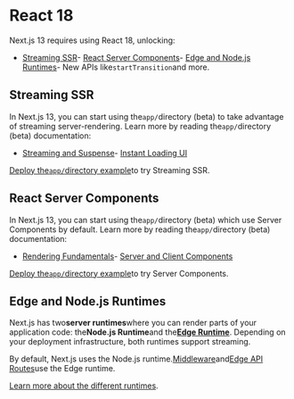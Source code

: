 # React 18

Next.js 13 requires using React 18, unlocking:

- [Streaming SSR](#streaming-ssr)- [React Server Components](#react-server-components)- [Edge and Node.js Runtimes](#edge-and-nodejs-runtimes)- New APIs like`startTransition`and more.

## Streaming SSR

In Next.js 13, you can start using the`app/`directory (beta) to take advantage of streaming server-rendering. Learn more by reading the`app/`directory (beta) documentation:

- [Streaming and Suspense](https://beta.nextjs.org/docs/data-fetching/streaming-and-suspense)- [Instant Loading UI](https://beta.nextjs.org/docs/routing/loading-ui)

[Deploy the`app/`directory example](https://vercel.com/templates/next.js/app-directory)to try Streaming SSR.

## React Server Components

In Next.js 13, you can start using the`app/`directory (beta) which use Server Components by default. Learn more by reading the`app/`directory (beta) documentation:

- [Rendering Fundamentals](https://beta.nextjs.org/docs/rendering/fundamentals)- [Server and Client Components](https://beta.nextjs.org/docs/rendering/server-and-client-components)

[Deploy the`app/`directory example](https://vercel.com/templates/next.js/app-directory)to try Server Components.

## Edge and Node.js Runtimes

Next.js has two**server runtimes**where you can render parts of your application code: the**Node.js Runtime**and the[**Edge Runtime**](/docs/api-reference/edge-runtime). Depending on your deployment infrastructure, both runtimes support streaming.

By default, Next.js uses the Node.js runtime.[Middleware](/docs/advanced-features/middleware)and[Edge API Routes](/docs/api-routes/edge-api-routes)use the Edge runtime.

[Learn more about the different runtimes](/docs/advanced-features/react-18/switchable-runtime).
